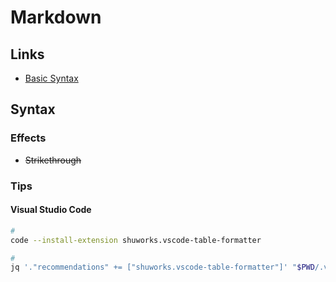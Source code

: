 # Markdown

## Links

- [Basic Syntax](https://markdownguide.org/basic-syntax/)

## Syntax

### Effects

- ~~Strikethrough~~

### Tips

#### Visual Studio Code

```sh
#
code --install-extension shuworks.vscode-table-formatter

#
jq '."recommendations" += ["shuworks.vscode-table-formatter"]' "$PWD/.vscode/extensions.json" | sponge "$PWD/.vscode/extensions.json"
```
